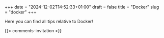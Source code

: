 +++
date = "2024-12-02T14:52:33+01:00"
draft = false
title = "Docker"
slug = "docker"
+++

Here you can find all tips relative to Docker!


{{< comments-invitation >}}